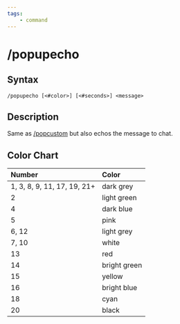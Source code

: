 ```yaml
---
tags:
    - command
---
```

# /popupecho

## Syntax
<!--cmd-syntax-start-->
```eqcommand
/popupecho [<#color>] [<#seconds>] <message>
```
<!--cmd-syntax-end-->

## Description
<!--cmd-desc-start-->
Same as [/popcustom](popcustom.md) but also echos the message to chat.
<!--cmd-desc-end-->
## Color Chart

| **Number** | **Color** |
| :--- | :--- |
| 1, 3, 8, 9, 11, 17, 19, 21+ | dark grey |
| 2 | light green |
| 4 | dark blue |
| 5 | pink |
| 6, 12 | light grey |
| 7, 10 | white |
| 13 | red |
| 14 | bright green |
| 15 | yellow |
| 16 | bright blue |
| 18 | cyan |
| 20 | black |